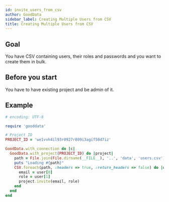 ```yaml
---
id: invite_users_from_csv
author: GoodData
sidebar_label: Creating Multiple Users from CSV
title: Creating Multiple Users from CSV
---
```


Goal
-------

You have CSV containing users, their roles and passwords and you want to
create them in bulk.

Before you start
-------------

You have to have existing project and be admin of it.

Example
--------


```ruby
# encoding: UTF-8

require 'gooddata'

# Project ID
PROJECT_ID = 'we1vvh4il93r0927r809i3agif50d7iz'

GoodData.with_connection do |c|
  GoodData.with_project(PROJECT_ID) do |project|
    path = File.join(File.dirname(__FILE__), '..', 'data', 'users.csv')
    puts "Loading #{path}"
    CSV.foreach(path, :headers => true, :return_headers => false) do |user|
      email = user[0]
      role = user[1]
      project.invite(email, role)
    end
  end
end
```
